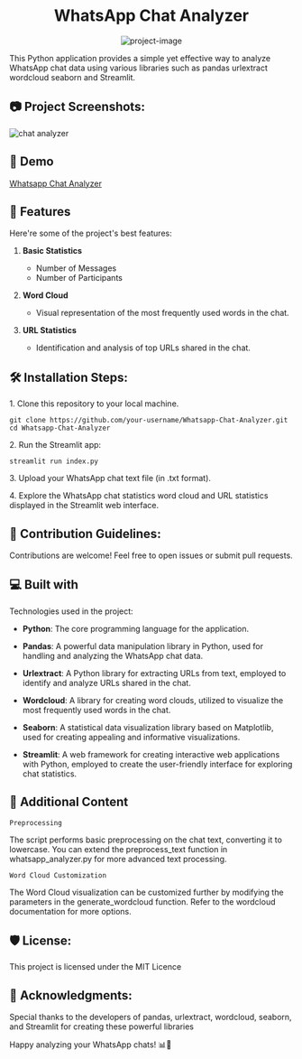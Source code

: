 <h1 align="center" id="title">WhatsApp Chat Analyzer</h1>

<p align="center"><img src="https://socialify.git.ci/neerajcodes888/Whatsapp-Chat-Analyzer/image?description=1&amp;descriptionEditable=&amp;font=Bitter&amp;language=1&amp;name=1&amp;owner=1&amp;pattern=Charlie%20Brown&amp;stargazers=1&amp;theme=Dark" alt="project-image"></p>

<p id="description">This Python application provides a simple yet effective way to analyze WhatsApp chat data using various libraries such as pandas urlextract wordcloud seaborn and Streamlit.</p>
<h2>📷 Project Screenshots:</h2>

![chat analyzer](https://github.com/neerajcodes888/Whatsapp-Chat-Analyzer/assets/98253646/652789b1-12ad-4b54-8ccd-ee717e04ae90)

<h2>🚀 Demo</h2>

[Whatsapp Chat Analyzer](https://whatsapp-chat-analyzer-qnlxnecayatmyne7hzsa7h.streamlit.app/)



  
  
<h2>🧐 Features</h2>

Here're some of the project's best features:

1. **Basic Statistics**
   - Number of Messages
   - Number of Participants

2. **Word Cloud**
   - Visual representation of the most frequently used words in the chat.

3. **URL Statistics**
   - Identification and analysis of top URLs shared in the chat.

<h2>🛠️ Installation Steps:</h2>

<p>1. Clone this repository to your local machine.</p>

```
git clone https://github.com/your-username/Whatsapp-Chat-Analyzer.git cd Whatsapp-Chat-Analyzer
```

<p>2. Run the Streamlit app:</p>

```
streamlit run index.py
```

<p>3. Upload your WhatsApp chat text file (in .txt format).</p>

<p>4. Explore the WhatsApp chat statistics word cloud and URL statistics displayed in the Streamlit web interface.</p>

<h2>🍰 Contribution Guidelines:</h2>

Contributions are welcome! Feel free to open issues or submit pull requests.

  
  
<h2>💻 Built with</h2>

Technologies used in the project:

- **Python**: The core programming language for the application.

- **Pandas**: A powerful data manipulation library in Python, used for handling and analyzing the WhatsApp chat data.

- **Urlextract**: A Python library for extracting URLs from text, employed to identify and analyze URLs shared in the chat.

- **Wordcloud**: A library for creating word clouds, utilized to visualize the most frequently used words in the chat.

- **Seaborn**: A statistical data visualization library based on Matplotlib, used for creating appealing and informative visualizations.

- **Streamlit**: A web framework for creating interactive web applications with Python, employed to create the user-friendly interface for exploring chat statistics.

<h2>📑 Additional Content</h2>

``Preprocessing``

The script performs basic preprocessing on the chat text, converting it to lowercase. You can extend the preprocess_text function in whatsapp_analyzer.py for more advanced text processing.

``Word Cloud Customization``

The Word Cloud visualization can be customized further by modifying the parameters in the generate_wordcloud function. Refer to the wordcloud documentation for more options.

<h2>🛡️ License:</h2>

This project is licensed under the MIT Licence

<h2>🙏 Acknowledgments:</h2>

Special thanks to the developers of pandas, urlextract, wordcloud, seaborn, and Streamlit for creating these powerful libraries

Happy analyzing your WhatsApp chats! 📊📱

  
